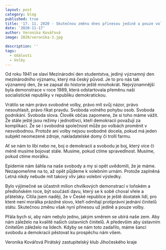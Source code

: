 ```yaml
---
layout: post
category: blog
published: true
title: '17. 11. 2020 - Skutečnou změnu dnes přinesou jedině a pouze volby'
date: '2020-11-17'
author: Veronika Kovářová
image: 2020/veronika-3.jpg

description: ''
tags:
  - Události
  - Volby
---
```

Od roku 1941 se slaví Mezinárodní den studentstva, jediný významný den mezinárodního významu, který má český původ. Je to pro nás tak významný den, 
že se zapsal do historie ještě mnohokrát. Nejvýznamnější byla demonstrace v roce 1989, která odstartovala přeměnu naši socialistické republiky v republiku demokratickou. 

Vrátilo se nám právo svobodné volby, právo mít svůj názor, právo nesouhlasit, právo říkat pravdu. Svoboda volného pohybu osob. Svoboda podnikání. Svoboda slova. 
Člověk občas zapomene, že si toho máme vážit. Že stále ještě jsou režimy i jednotlivci, kteří demokracii považují za komplikaci. Že se i svobodná společnost může po volbách proměnit v nesvobodnou. Protože ani volby nejsou svobodné docela, pokud má jeden subjekt neomezené zdroje, nakladatelské domy či trollí farmu.  

Ať se nám to líbí nebo ne, boj o demokracii a svobodu je boj, který více či méně musíme bojovat stále. Musíme, pokud ctíme spravedlnost. Musíme, pokud ctíme morálku. 

Epidemie nám šáhla na naše svobody a my si opět uvědomili, že je máme. Nezapomeňme na to, až opět půjdeme k volebním urnám. Protože zaplněná Letná nikdy nebude mít takový vliv jako volební výsledky.

Bylo výjimečné se účastnit milion chvilkových demonstrací v loňském a předloňském roce, být součástí davu, který se k sobě choval vřele a přátelsky. Cítila jsem naději, že v České republice je ještě dostatek lidí, pro které není morálka prázdné slovo, kteří odmítají protiprávní jednání činitelů státu. Skutečnou změnu však nyní přinesou už jedině a pouze volby.

Přála bych si, aby nám nebylo jedno, jakým směrem se ubírá naše zem. Aby nám záleželo na kvalitě našich ústavních činitelů. A  především aby ústavním činitelům záleželo na lidech. 
Kdyby se nám toto zadařilo, máme šanci svobodu a demokracii pěstovat ku prospěchu nám všem.  

Veronika Kovářová
Pirátský zastupitelský klub Jihočeského kraje
